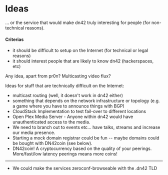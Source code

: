 # Ideas 

… or the service that would make dn42 truly interesting for people (for non-technical reasons).

#### Criterias

  - it should be difficult to setup on the Internet (for technical or legal reasons)
  - it should interest people that are likely to know dn42 (hackerspaces, etc)

Any idea, apart from pr0n? Multicasting video flux?

Ideas for stuff that are technically difficult on the Internet:

  - multicast routing (well, it doesn't work in dn42 either)
  - something that depends on the network infrastructure or topology (e.g. a game where you have to announce things with BGP)
  - CloudStack Implementation to test fail-over to different locations
  - Open Plex Media Server - Anyone within dn42 would have unauthenticated access to the media.
 - We need to branch out to events etc... have talks, streams and increase our media presence.
 - Starting a mock domain registrar could be fun -- maybe domains could be bought with DN42coin (see below).
 - DN42coin! A cryptocurrency based on the quality of your peerings. More/fast/low latency peerings means more coins!



---

  - We could make the services zeroconf-browseable with the .dn42 TLD